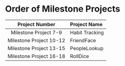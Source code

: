 # Order of Milestone Projects

Project Number          |  Project Name
:----------------------:|:--------------
Milestone Project 7-9   | Habit Tracking
Milestone Project 10-12 | FriendFace
Milestone Project 13-15 | PeopleLookup
Milestone Project 16-18 | RollDice